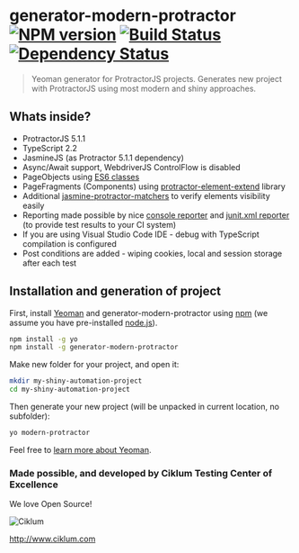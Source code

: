 # generator-modern-protractor [![NPM version][npm-image]][npm-url] [![Build Status][travis-image]][travis-url] [![Dependency Status][daviddm-image]][daviddm-url]

> Yeoman generator for ProtractorJS projects. Generates new project with ProtractorJS using most modern and shiny approaches.

## Whats inside?
- ProtractorJS 5.1.1
- TypeScript 2.2
- JasmineJS (as Protractor 5.1.1 dependency)
- Async/Await support, WebdriverJS ControlFlow is disabled
- PageObjects using [ES6 classes](http://es6-features.org/#ClassDefinition)
- PageFragments (Components) using [protractor-element-extend](https://github.com/Xotabu4/protractor-element-extend) library
- Additional [jasmine-protractor-matchers](https://github.com/Xotabu4/jasmine-protractor-matchers) to verify elements visibility easily
- Reporting made possible by nice [console reporter](https://github.com/razvanz/jasmine2-reporter) and [junit.xml reporter](https://github.com/larrymyers/jasmine-reporters) (to provide test results to your CI system)
- If you are using Visual Studio Code IDE - debug with TypeScript compilation is configured
- Post conditions are added - wiping cookies, local and session storage after each test

## Installation and generation of project

First, install [Yeoman](http://yeoman.io) and generator-modern-protractor using [npm](https://www.npmjs.com/) (we assume you have pre-installed [node.js](https://nodejs.org/)).

```bash
npm install -g yo
npm install -g generator-modern-protractor
```
Make new folder for your project, and open it:
```bash
mkdir my-shiny-automation-project
cd my-shiny-automation-project
```

Then generate your new project (will be unpacked in current location, no subfolder):

```bash
yo modern-protractor
```

Feel free to [learn more about Yeoman](http://yeoman.io/).

### Made possible, and developed by Ciklum Testing Center of Excellence
We love Open Source!

![Ciklum][ciklum-image]

http://www.ciklum.com

[ciklum-image]: https://www.ciklum.com/ciklum-brand/ciklum-logo.png
[npm-image]: https://badge.fury.io/js/generator-modern-protractor.svg
[npm-url]: https://npmjs.org/package/generator-modern-protractor
[travis-image]: https://travis-ci.org/Xotabu4/generator-modern-protractor.svg?branch=master
[travis-url]: https://travis-ci.org/Xotabu4/generator-modern-protractor
[daviddm-image]: https://david-dm.org/Xotabu4/generator-modern-protractor.svg?theme=shields.io
[daviddm-url]: https://david-dm.org/Xotabu4/generator-modern-protractor
